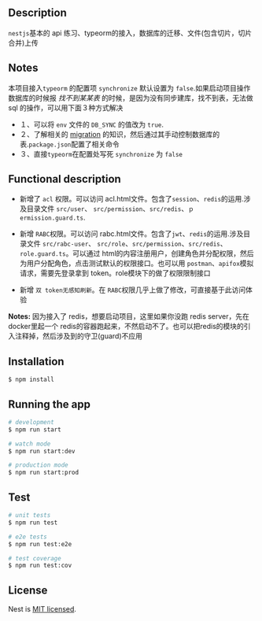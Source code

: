 ## Description

`nestjs`基本的 api 练习、typeorm的接入，数据库的迁移、文件(包含切片，切片合并)上传

## Notes

本项目接入`typeorm` 的配置项 `synchronize` 默认设置为 `false`.如果启动项目操作数据库的时候报 *找不到某某表* 的时候，是因为没有同步建库，找不到表，无法做 sql 的操作，可以用下面３种方式解决

- １、可以将 `env` 文件的 `DB_SYNC` 的值改为 `true`.
- ２、了解相关的 [migration](https://typeorm.bootcss.com/migrations) 的知识，然后通过其手动控制数据库的表.`package.json`配置了相关命令
- ３、直接`typeorm`在配置处写死 `synchronize` 为 `false`

## Functional description

- 新增了 `acl` 权限。可以访问 acl.html文件。包含了`session`、`redis`的运用.涉及目录文件 `src/user`、 `src/permission`、`src/redis`、`ｐermission.guard.ts`.

- 新增 `RABC`权限。可以访问 rabc.html文件。包含了`jwt`、`redis`的运用.涉及目录文件 `src/rabc-user`、 `src/role`、`src/permission`、`src/redis`、`role.guard.ts`。可以通过 html的内容注册用户，创建角色并分配权限，然后为用户分配角色，点击测试默认的权限接口。也可以用 `postman`、`apifox`模拟请求，需要先登录拿到 token。role模块下的做了权限限制接口

- 新增 `双 token无感知刷新`。在 `RABC`权限几乎上做了修改，可直接基于此访问体验


**Notes:** 因为接入了 redis，想要启动项目，这里如果你没跑 redis server，先在 docker里起一个 redis的容器跑起来，不然启动不了。也可以把redis的模块的引入注释掉，然后涉及到的守卫(guard)不应用

## Installation

```bash
$ npm install
```

## Running the app

```bash
# development
$ npm run start

# watch mode
$ npm run start:dev

# production mode
$ npm run start:prod
```

## Test

```bash
# unit tests
$ npm run test

# e2e tests
$ npm run test:e2e

# test coverage
$ npm run test:cov
```

## License

Nest is [MIT licensed](LICENSE).
